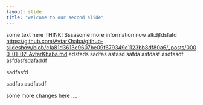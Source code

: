 ```yaml
---
layout: slide
title: "welcome to our second slide"
---
```

some text here
THINK!
Sssasome more information now alkdjfdsfafd
https://github.com/AvtarKhaba/github-slideshow/blob/c1a81d3613e9607be09f679349c1123bb8df80a6/_posts/0000-01-02-AvtarKhaba.md
adsfads
sadfas
asfasd
safda
asfdasf
asdfasdf
asfdasfsdafaddf


sadfasfd

sadfas
asdfasdf

some more changes here ....
